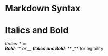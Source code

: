 # Markdown Syntax

# Italics and Bold<br> 
_Italics_: * or _<br> 
**Bold**: ** or __
**_Italics and Bold_**: **_ _** for legibility

